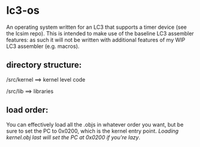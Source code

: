 # lc3-os
An operating system written for an LC3 that supports a timer device (see the lcsim repo).
This is intended to make use of the baseline LC3 assembler features: as such it will not
be written with additional features of my WIP LC3 assembler (e.g. macros).


## directory structure:

/src/kernel         ==> kernel level code

/src/lib            ==> libraries

## load order:
You can effectively load all the .objs in whatever order you want, but be sure to set the PC to 0x0200, which is the kernel entry point. *Loading kernel.obj last will set the PC at 0x0200 if you're lazy*.
